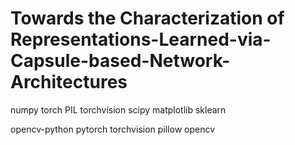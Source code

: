 # Towards the Characterization of Representations-Learned-via-Capsule-based-Network-Architectures


 
numpy 
torch 
PIL 
torchvision 
scipy 
matplotlib 
sklearn 

opencv-python
pytorch torchvision
pillow
opencv
